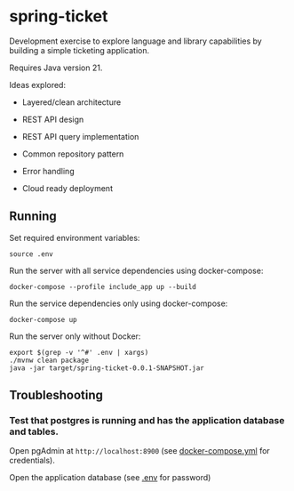 # spring-ticket
Development exercise to explore language and library capabilities by building a simple ticketing application.

Requires Java version 21.

Ideas explored:

- Layered/clean architecture

- REST API design

- REST API query implementation

- Common repository pattern

- Error handling

- Cloud ready deployment

## Running

Set required environment variables:

```
source .env
```

Run the server with all service dependencies using docker-compose:

```
docker-compose --profile include_app up --build
```

Run the service dependencies only using docker-compose:

```
docker-compose up
```

Run the server only without Docker:

```
export $(grep -v '^#' .env | xargs)
./mvnw clean package
java -jar target/spring-ticket-0.0.1-SNAPSHOT.jar
```


## Troubleshooting

### Test that postgres is running and has the application database and tables.

Open pgAdmin at `http://localhost:8900` (see [docker-compose.yml](./docker-compose.yml) for credentials). 

Open the application database (see [.env](./.env) for password)
